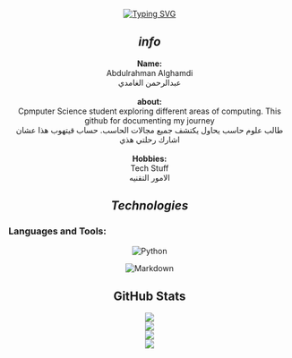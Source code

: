 <div align="center">
     
[![Typing SVG](https://readme-typing-svg.demolab.com?font=Pixelify+Sans&size=37&duration=4960&pause=1000&color=FFFFFF&multiline=true&width=435&lines=welcome+to+my+github+%3C3)](https://git.io/typing-svg)
## *info*



**Name:**
<br>
Abdulrahman Alghamdi
<br>
عبدالرحمن الغامدي
<br>
<br>
**about:** 
<br>
Cpmputer Science student exploring different areas of computing. This github for documenting my journey
<br>
طالب علوم حاسب يحاول يكتشف جميع مجالات الحاسب. حساب قيتهوب هذا عشان اشارك رحلتي هذي
<br>
<br>
**Hobbies:**
<br>
Tech Stuff
<br>
الامور التقنيه
</center>

## ***Technologies***

<h3 align="left">Languages and Tools:</h3>

![Python](https://img.shields.io/badge/python-306998?style=flat&logo=python&logoColor=white)

![Markdown](https://img.shields.io/badge/markdown-%23000000.svg?style=for-the-badge&logo=markdown&logoColor=white)

## **GitHub Stats**

![](https://github-readme-stats.vercel.app/api?username=humanBeing707&theme=tokyonight&hide_border=true&include_all_commits=false&count_private=true)<br/>
![](https://nirzak-streak-stats.vercel.app/?user=humanBeing707&theme=dracula&hide_border=true)<br/>
![](https://github-readme-stats.vercel.app/api?username=NON_EXISTENT_USER&theme=tokyonight&hide_border=true&include_all_commits=false&count_private=true)<br/>
![](https://nirzak-streak-stats.vercel.app/?user=nonexistent_user&theme=dracula&hide_border=true)<br/>